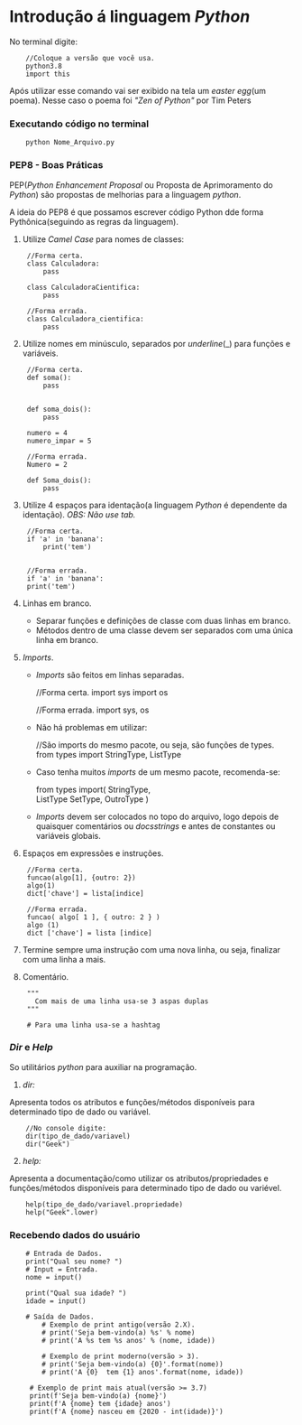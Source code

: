 # Introdução á linguagem _Python_

No terminal digite:

        //Coloque a versão que você usa.
        python3.8
        import this

Após utilizar esse comando vai ser exibido na tela um _easter egg_(um poema). Nesse caso o poema foi _"Zen of Python"_ por Tim Peters

### Executando código no terminal

        python Nome_Arquivo.py

### PEP8 - Boas Práticas

PEP(_Python Enhancement Proposal_ ou Proposta de Aprimoramento do _Python_) são propostas de melhorias para a linguagem _python_.

A ideia do PEP8 é que possamos escrever código Python dde forma Pythônica(seguindo as regras da linguagem).

1. Utilize _Camel Case_ para nomes de classes:

        //Forma certa.
        class Calculadora:
            pass

        class CalculadoraCientifica:
            pass 

        //Forma errada.
        class Calculadora_cientifica:
            pass 

2. Utilize nomes em minúsculo, separados por _underline_(_) para funções e variáveis.

        //Forma certa.
        def soma():
            pass


        def soma_dois():
            pass

        numero = 4
        numero_impar = 5

        //Forma errada.
        Numero = 2

        def Soma_dois():
            pass


3. Utilize 4 espaços para identação(a linguagem _Python_ é dependente da identação). *OBS: Não use tab.*

        //Forma certa.
        if 'a' in 'banana':
            print('tem')


        //Forma errada.
        if 'a' in 'banana':
        print('tem')

4. Linhas em branco.

    * Separar funções e definições de classe com duas linhas em branco.
    * Métodos dentro de uma classe devem ser separados com uma única linha em branco.

5. _Imports_.

    * _Imports_ são feitos em linhas separadas.

        //Forma certa.
        import sys
        import os

        //Forma errada.
        import sys, os
      
    * Não há problemas em utilizar:
            
        //São imports do mesmo pacote, ou seja, são funções de types.
        from types import StringType, ListType

    * Caso tenha muitos _imports_ de um mesmo pacote, recomenda-se:

        from types import(
            StringType,        
            ListType
            SetType,
            OutroType
        )

    * _Imports_ devem ser colocados no topo do arquivo, logo depois de quaisquer comentários ou _docsstrings_ e antes de constantes ou variáveis globais.

6. Espaços em expressões e instruções.

        //Forma certa.
        funcao(algo[1], {outro: 2})
        algo(1)
        dict['chave'] = lista[indice]

        //Forma errada.
        funcao( algo[ 1 ], { outro: 2 } )
        algo (1)
        dict ['chave'] = lista [indice]

7. Termine sempre uma instrução com uma nova linha, ou seja, finalizar com uma linha a mais.

8. Comentário.

        """
          Com mais de uma linha usa-se 3 aspas duplas
        """

        # Para uma linha usa-se a hashtag


### _Dir_ e _Help_

So utilitários _python_ para auxiliar na programação.

1. _dir:_

Apresenta todos os atributos e funções/métodos disponíveis para determinado tipo de dado ou variável.

        //No console digite:
        dir(tipo_de_dado/variavel)
        dir("Geek")

2. _help:_

Apresenta a documentação/como utilizar os atributos/propriedades e funções/métodos disponíveis para determinado tipo de dado ou variével.

        help(tipo_de_dado/variavel.propriedade)
        help("Geek".lower)


### Recebendo dados do usuário

        # Entrada de Dados.
        print("Qual seu nome? ")
        # Input = Entrada.
        nome = input() 
        
        print("Qual sua idade? ")
        idade = input()

        # Saída de Dados.
            # Exemplo de print antigo(versão 2.X).
            # print('Seja bem-vindo(a) %s' % nome)
            # print('A %s tem %s anos' % (nome, idade))
        
            # Exemplo de print moderno(versão > 3).            
            # print('Seja bem-vindo(a) {0}'.format(nome))
            # print('A {0}  tem {1} anos'.format(nome, idade))

         # Exemplo de print mais atual(versão >= 3.7)
         print(f'Seja bem-vindo(a) {nome}')
         print(f'A {nome} tem {idade} anos')
         print(f'A {nome} nasceu em {2020 - int(idade)}')



